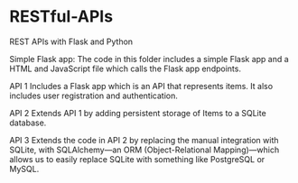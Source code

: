 # RESTful-APIs
REST APIs with Flask and Python

Simple Flask app:
The code in this folder includes a simple Flask app and a HTML and JavaScript file which calls the Flask app endpoints.

API 1
Includes a Flask app which is an API that represents items. It also includes user registration and authentication.

API 2
Extends API 1 by adding persistent storage of Items to a SQLite database.

API 3
Extends the code in API 2 by replacing the manual integration with SQLite, with SQLAlchemy—an ORM (Object-Relational Mapping)—which allows us to easily replace SQLite with something like PostgreSQL or MySQL.
